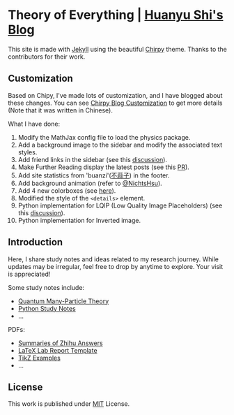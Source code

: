 # Theory of Everything | [Huanyu Shi's Blog](https://huanyushi.github.io/) 

This site is made with [Jekyll](https://jekyllrb.com/) using the beautiful [Chirpy](https://github.com/cotes2020/jekyll-theme-chirpy/) theme. Thanks to the contributors for their work.

## Customization
Based on Chipy, I've made lots of customization, and I have blogged about these changes. You can see [Chirpy Blog Customization](https://huanyushi.github.io/posts/Chirpy-Blog-Customization/) to get more details (Note that it was written in Chinese).

What I have done:
1. Modify the MathJax config file to load the physics package.
2. Add a background image to the sidebar and modify the associated text styles.
3. Add friend links in the sidebar (see this [discussion](https://github.com/cotes2020/jekyll-theme-chirpy/discussions/1677)).
4. Make Further Reading display the latest posts (see this [PR](https://github.com/cotes2020/jekyll-theme-chirpy/pull/1699)).
5. Add site statistics from 'buanzi'([不蒜子](https://busuanzi.ibruce.info/)) in the footer.
6. Add background animation (refer to [@NichtsHsu](https://nihil.cc/)).
7. Add 4 new colorboxes (see [here](https://huanyushi.github.io/posts/Chirpy-Blog-Customization/#7-增加背景动画)). 
8. Modified the style of the `<details>` element.
9. Python implementation for LQIP (Low Quality Image Placeholders) (see this [discussion](https://github.com/cotes2020/jekyll-theme-chirpy/discussions/1685)).
10. Python implementation for Inverted image.

## Introduction
Here, I share study notes and ideas related to my research journey. While updates may be irregular, feel free to drop by anytime to explore. Your visit is appreciated!

Some study notes include:

- [Quantum Many-Particle Theory](https://huanyushi.github.io/categories/quantum-many-particle-theory/)
- [Python Study Notes](https://huanyushi.github.io/categories/python/)
- ...

PDFs:
- [Summaries of Zhihu Answers](https://huanyushi.github.io/posts/Mathematics-For-Zhihu/)
- [LaTeX Lab Report Template](https://huanyushi.github.io/posts/LabReport-Template/)
- [TikZ Examples](https://huanyushi.github.io/posts/Tikz-Example-Contour-Integration/)
- ...

## License

This work is published under [MIT](LICENSE) License.